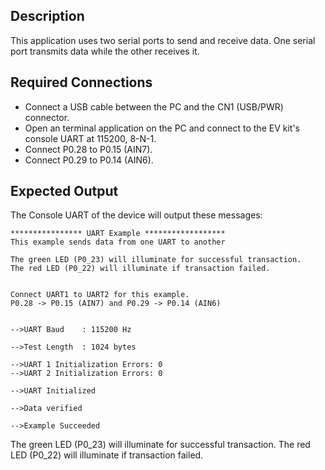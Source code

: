 ## Description

This application uses two serial ports to send and receive data.  One serial port transmits data while the other receives it.

## Required Connections

-   Connect a USB cable between the PC and the CN1 (USB/PWR) connector.
-   Open an terminal application on the PC and connect to the EV kit's console UART at 115200, 8-N-1.
-   Connect P0.28 to P0.15 (AIN7).
-   Connect P0.29 to P0.14 (AIN6).

## Expected Output

The Console UART of the device will output these messages:

```
**************** UART Example ******************
This example sends data from one UART to another

The green LED (P0_23) will illuminate for successful transaction.
The red LED (P0_22) will illuminate if transaction failed.


Connect UART1 to UART2 for this example.
P0.28 -> P0.15 (AIN7) and P0.29 -> P0.14 (AIN6)


-->UART Baud    : 115200 Hz

-->Test Length  : 1024 bytes

-->UART 1 Initialization Errors: 0
-->UART 2 Initialization Errors: 0

-->UART Initialized

-->Data verified

-->Example Succeeded

```

The green LED (P0_23) will illuminate for successful transaction.
The red LED (P0_22) will illuminate if transaction failed.
